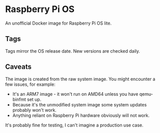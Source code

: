# Raspberry Pi OS

An unofficial Docker image for Raspberry Pi OS lite.

## Tags

Tags mirror the OS release date. New versions are checked daily.

## Caveats

The image is created from the raw system image. You might encounter a few issues, for example:
- It's an ARM7 image - it won't run on AMD64 unless you have qemu-binfmt set up.
- Because it's the unmodified system image some system updates probably won't work.
- Anything reliant on Raspberry Pi hardware obviously will not work.

It's probably fine for testing, I can't imagine a production use case.
